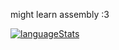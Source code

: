 might learn assembly :3

[![languageStats](https://github-readme-stats-git-masterrstaa-rickstaa.vercel.app/api/top-langs/?username=fugni&layout=compact&theme=synthwave)](https://github.com/fungi)
